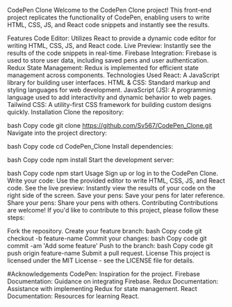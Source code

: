 CodePen Clone
Welcome to the CodePen Clone project! This front-end project replicates the functionality of CodePen, enabling users to write HTML, CSS, JS, and React code snippets and instantly see the results.

Features
Code Editor: Utilizes React to provide a dynamic code editor for writing HTML, CSS, JS, and React code.
Live Preview: Instantly see the results of the code snippets in real-time.
Firebase Integration: Firebase is used to store user data, including saved pens and user authentication.
Redux State Management: Redux is implemented for efficient state management across components.
Technologies Used
React: A JavaScript library for building user interfaces.
HTML & CSS: Standard markup and styling languages for web development.
JavaScript (JS): A programming language used to add interactivity and dynamic behavior to web pages.
Tailwind CSS: A utility-first CSS framework for building custom designs quickly.
Installation
Clone the repository:

bash
Copy code
git clone https://github.com/Sv567/CodePen_Clone.git
Navigate into the project directory:

bash
Copy code
cd CodePen_Clone
Install dependencies:

bash
Copy code
npm install
Start the development server:

bash
Copy code
npm start
Usage
Sign up or log in to the CodePen Clone.
Write your code:
Use the provided editor to write HTML, CSS, JS, and React code.
See the live preview:
Instantly view the results of your code on the right side of the screen.
Save your pens:
Save your pens for later reference.
Share your pens:
Share your pens with others.
Contributing
Contributions are welcome! If you'd like to contribute to this project, please follow these steps:

Fork the repository.
Create your feature branch:
bash
Copy code
git checkout -b feature-name
Commit your changes:
bash
Copy code
git commit -am 'Add some feature'
Push to the branch:
bash
Copy code
git push origin feature-name
Submit a pull request.
License
This project is licensed under the MIT License - see the LICENSE file for details.

#Acknowledgements
CodePen: Inspiration for the project.
Firebase Documentation: Guidance on integrating Firebase.
Redux Documentation: Assistance with implementing Redux for state management.
React Documentation: Resources for learning React.
